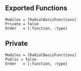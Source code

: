 ## Exported Functions

```@autodocs
Modules = [RadialBasisFunctions]
Private = false
Order   = [:function, :type]
```

## Private

```@autodocs
Modules = [RadialBasisFunctions]
Public = false
Order   = [:function, :type]
```
